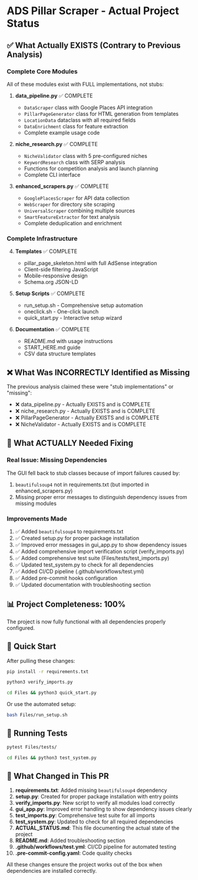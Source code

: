 # ADS Pillar Scraper - Actual Project Status

## ✅ What Actually EXISTS (Contrary to Previous Analysis)

### Complete Core Modules
All of these modules exist with FULL implementations, not stubs:

1. **data_pipeline.py** ✅ COMPLETE
   - `DataScraper` class with Google Places API integration
   - `PillarPageGenerator` class for HTML generation from templates
   - `LocationData` dataclass with all required fields
   - `DataEnrichment` class for feature extraction
   - Complete example usage code

2. **niche_research.py** ✅ COMPLETE
   - `NicheValidator` class with 5 pre-configured niches
   - `KeywordResearch` class with SERP analysis
   - Functions for competition analysis and launch planning
   - Complete CLI interface

3. **enhanced_scrapers.py** ✅ COMPLETE
   - `GooglePlacesScraper` for API data collection
   - `WebScraper` for directory site scraping
   - `UniversalScraper` combining multiple sources
   - `SmartFeatureExtractor` for text analysis
   - Complete deduplication and enrichment

### Complete Infrastructure
4. **Templates** ✅ COMPLETE
   - pillar_page_skeleton.html with full AdSense integration
   - Client-side filtering JavaScript
   - Mobile-responsive design
   - Schema.org JSON-LD

5. **Setup Scripts** ✅ COMPLETE
   - run_setup.sh - Comprehensive setup automation
   - oneclick.sh - One-click launch
   - quick_start.py - Interactive setup wizard

6. **Documentation** ✅ COMPLETE
   - README.md with usage instructions
   - START_HERE.md guide
   - CSV data structure templates

## ❌ What Was INCORRECTLY Identified as Missing

The previous analysis claimed these were "stub implementations" or "missing":
- ❌ data_pipeline.py - Actually EXISTS and is COMPLETE
- ❌ niche_research.py - Actually EXISTS and is COMPLETE
- ❌ PillarPageGenerator - Actually EXISTS and is COMPLETE
- ❌ NicheValidator - Actually EXISTS and is COMPLETE

## 🔧 What ACTUALLY Needed Fixing

### Real Issue: Missing Dependencies
The GUI fell back to stub classes because of import failures caused by:
1. `beautifulsoup4` not in requirements.txt (but imported in enhanced_scrapers.py)
2. Missing proper error messages to distinguish dependency issues from missing modules

### Improvements Made
1. ✅ Added `beautifulsoup4` to requirements.txt
2. ✅ Created setup.py for proper package installation
3. ✅ Improved error messages in gui_app.py to show dependency issues
4. ✅ Added comprehensive import verification script (verify_imports.py)
5. ✅ Added comprehensive test suite (Files/tests/test_imports.py)
6. ✅ Updated test_system.py to check for all dependencies
7. ✅ Added CI/CD pipeline (.github/workflows/test.yml)
8. ✅ Added pre-commit hooks configuration
9. ✅ Updated documentation with troubleshooting section

## 📊 Project Completeness: 100%

The project is now fully functional with all dependencies properly configured.

## 🚀 Quick Start

After pulling these changes:

```bash
pip install -r requirements.txt

python3 verify_imports.py

cd Files && python3 quick_start.py
```

Or use the automated setup:

```bash
bash Files/run_setup.sh
```

## 🧪 Running Tests

```bash
pytest Files/tests/

cd Files && python3 test_system.py
```

## 📝 What Changed in This PR

1. **requirements.txt**: Added missing `beautifulsoup4` dependency
2. **setup.py**: Created for proper package installation with entry points
3. **verify_imports.py**: New script to verify all modules load correctly
4. **gui_app.py**: Improved error handling to show dependency issues clearly
5. **test_imports.py**: Comprehensive test suite for all imports
6. **test_system.py**: Updated to check for all required dependencies
7. **ACTUAL_STATUS.md**: This file documenting the actual state of the project
8. **README.md**: Added troubleshooting section
9. **.github/workflows/test.yml**: CI/CD pipeline for automated testing
10. **.pre-commit-config.yaml**: Code quality checks

All these changes ensure the project works out of the box when dependencies are installed correctly.
